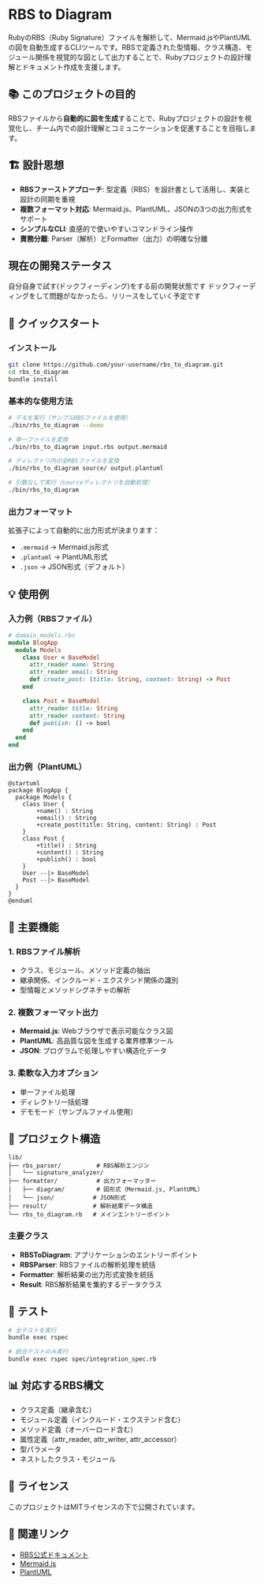 # RBS to Diagram

RubyのRBS（Ruby Signature）ファイルを解析して、Mermaid.jsやPlantUMLの図を自動生成するCLIツールです。RBSで定義された型情報、クラス構造、モジュール関係を視覚的な図として出力することで、Rubyプロジェクトの設計理解とドキュメント作成を支援します。

## 📚 このプロジェクトの目的

RBSファイルから**自動的に図を生成**することで、Rubyプロジェクトの設計を視覚化し、チーム内での設計理解とコミュニケーションを促進することを目指します。

## 🏗️ 設計思想

- **RBSファーストアプローチ**: 型定義（RBS）を設計書として活用し、実装と設計の同期を重視
- **複数フォーマット対応**: Mermaid.js、PlantUML、JSONの3つの出力形式をサポート
- **シンプルなCLI**: 直感的で使いやすいコマンドライン操作
- **責務分離**: Parser（解析）とFormatter（出力）の明確な分離

## 現在の開発ステータス
自分自身で試す(ドックフィーディング)をする前の開発状態です
ドックフィーディングをして問題がなかったら、リリースをしていく予定です

## 🚀 クイックスタート

### インストール

```bash
git clone https://github.com/your-username/rbs_to_diagram.git
cd rbs_to_diagram
bundle install
```

### 基本的な使用方法

```bash
# デモを実行（サンプルRBSファイルを使用）
./bin/rbs_to_diagram --demo

# 単一ファイルを変換
./bin/rbs_to_diagram input.rbs output.mermaid

# ディレクトリ内の全RBSファイルを変換
./bin/rbs_to_diagram source/ output.plantuml

# 引数なしで実行（sourceディレクトリを自動処理）
./bin/rbs_to_diagram
```

### 出力フォーマット

拡張子によって自動的に出力形式が決まります：

- `.mermaid` → Mermaid.js形式
- `.plantuml` → PlantUML形式  
- `.json` → JSON形式（デフォルト）

## 💡 使用例

### 入力例（RBSファイル）

```ruby
# domain_models.rbs
module BlogApp
  module Models
    class User < BaseModel
      attr_reader name: String
      attr_reader email: String
      def create_post: (title: String, content: String) -> Post
    end

    class Post < BaseModel
      attr_reader title: String
      attr_reader content: String
      def publish: () -> bool
    end
  end
end
```

### 出力例（PlantUML）

```plantuml
@startuml
package BlogApp {
  package Models {
    class User {
        +name() : String
        +email() : String
        +create_post(title: String, content: String) : Post
    }
    class Post {
        +title() : String
        +content() : String
        +publish() : bool
    }
    User --|> BaseModel
    Post --|> BaseModel
  }
}
@enduml
```

## 🔧 主要機能

### 1. RBSファイル解析
- クラス、モジュール、メソッド定義の抽出
- 継承関係、インクルード・エクステンド関係の識別
- 型情報とメソッドシグネチャの解析

### 2. 複数フォーマット出力
- **Mermaid.js**: Webブラウザで表示可能なクラス図
- **PlantUML**: 高品質な図を生成する業界標準ツール
- **JSON**: プログラムで処理しやすい構造化データ

### 3. 柔軟な入力オプション
- 単一ファイル処理
- ディレクトリ一括処理
- デモモード（サンプルファイル使用）

## 📁 プロジェクト構造

```
lib/
├── rbs_parser/          # RBS解析エンジン
│   └── signature_analyzer/
├── formatter/           # 出力フォーマッター
│   ├── diagram/         # 図形式（Mermaid.js, PlantUML）
│   └── json/           # JSON形式
├── result/             # 解析結果データ構造
└── rbs_to_diagram.rb   # メインエントリーポイント
```

### 主要クラス

- **RBSToDiagram**: アプリケーションのエントリーポイント
- **RBSParser**: RBSファイルの解析処理を統括
- **Formatter**: 解析結果の出力形式変換を統括
- **Result**: RBS解析結果を集約するデータクラス

## 🧪 テスト

```bash
# 全テストを実行
bundle exec rspec

# 統合テストのみ実行
bundle exec rspec spec/integration_spec.rb
```

## 📊 対応するRBS構文

- クラス定義（継承含む）
- モジュール定義（インクルード・エクステンド含む）
- メソッド定義（オーバーロード含む）
- 属性定義（attr_reader, attr_writer, attr_accessor）
- 型パラメータ
- ネストしたクラス・モジュール

## 📄 ライセンス

このプロジェクトはMITライセンスの下で公開されています。

## 🔗 関連リンク

- [RBS公式ドキュメント](https://github.com/ruby/rbs)
- [Mermaid.js](https://mermaid-js.github.io/mermaid/)
- [PlantUML](https://plantuml.com/)
